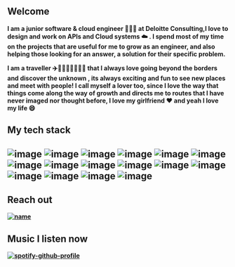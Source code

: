 <html>
<body>
 
 <h2>  Welcome</h2> 

 <p/>
<strong/>
  I am a junior software & cloud engineer 🧑🏻‍💻 at Deloitte Consulting,I love to design and work on APIs and Cloud systems ☁️ . I spend most of my time on the projects that are useful for me to grow as an engineer, and also helping those looking for an answer, a solution for their specific problem.
 
 
  I am a traveller ✈️🏴󠁧󠁢󠁥󠁮󠁧󠁿🇮🇹🇨🇭🇩🇪 that I always love going beyond the borders and discover the unknown , its always exciting and fun to see new places and meet with people! I call myself a lover too, since I love the way that things come along the way of growth and directs me to routes that I have never imaged nor thought before, I love my girlfriend ❤️ and yeah I love my life 😄 
 
 <h2> My tech stack </h2>
 
 
<h2> 
 
![image](https://img.shields.io/badge/Node.js-339933?style=for-the-badge&logo=nodedotjs&logoColor=white)
![image](https://img.shields.io/badge/Express.js-000000?style=for-the-badge&logo=express&logoColor=white)
![image](https://img.shields.io/badge/Spring_Boot-F2F4F9?style=for-the-badge&logo=spring-boot)
![image](https://img.shields.io/badge/Amazon_AWS-FF9900?style=for-the-badge&logo=amazonaws&logoColor=white)
![image](https://img.shields.io/badge/Amazon%20DynamoDB-4053D6?style=for-the-badge&logo=Amazon%20DynamoDB&logoColor=white)
![image](https://img.shields.io/badge/MongoDB-4EA94B?style=for-the-badge&logo=mongodb&logoColor=white)
![image](	https://img.shields.io/badge/Jira-0052CC?style=for-the-badge&logo=Jira&logoColor=white)
![image](https://img.shields.io/badge/microsoft%20azure-0089D6?style=for-the-badge&logo=microsoft-azure&logoColor=white)
![image](https://img.shields.io/badge/Docker-2CA5E0?style=for-the-badge&logo=docker&logoColor=white)
![image](https://img.shields.io/badge/kubernetes-326ce5.svg?&style=for-the-badge&logo=kubernetes&logoColor=white)
![image](https://img.shields.io/badge/MySQL-005C84?style=for-the-badge&logo=mysql&logoColor=white)
![image](https://img.shields.io/badge/PostgreSQL-316192?style=for-the-badge&logo=postgresql&logoColor=white)
![image](https://img.shields.io/badge/Git-F05032?style=for-the-badge&logo=git&logoColor=white)
![image](https://img.shields.io/badge/Shell_Script-121011?style=for-the-badge&logo=gnu-bash&logoColor=white)
![image](https://img.shields.io/badge/Jenkins-D24939?style=for-the-badge&logo=Jenkins&logoColor=white)
![image](https://img.shields.io/badge/apache_maven-C71A36?style=for-the-badge&logo=apachemaven&logoColor=white)
 
 </h2>
 
  
 <h2> Reach out   </h2>
 
   [![name](https://img.shields.io/badge/LinkedIn-0077B5?style=for-the-badge&logo=linkedin&logoColor=white)](https://www.linkedin.com/in/berkdelibalta/)
   
 
 <h2> Music I listen now </h2>
 
[![spotify-github-profile](https://spotify-github-profile.vercel.app/api/view?uid=31iauc34hgi4qjwu3xkhgjqs34xm&cover_image=true&theme=default&bar_color=53b14f&bar_color_cover=true)](https://spotify-github-profile.vercel.app/api/view?uid=31iauc34hgi4qjwu3xkhgjqs34xm&redirect=true)
 
<!---
BerkDelibalta/BerkDelibalta is a ✨ special ✨ repository because its `README.md` (this file) appears on your GitHub profile.
You can click the Preview link to take a look at your changes.
--->
 
</body>
</html>
